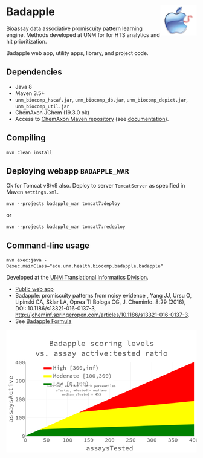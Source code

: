 # Badapple <img align="right" src="/src/main/webapp/images/BadappleWorm.png" height="80">

Bioassay data associative promiscuity pattern learning engine. 
Methods developed at UNM for for HTS analytics and hit prioritization.

Badapple web app, utility apps, library, and project code.

## Dependencies

* Java 8
* Maven 3.5+
* `unm_biocomp_hscaf.jar`, `unm_biocomp_db.jar`, `unm_biocomp_depict.jar`, `unm_biocomp_util.jar`
* ChemAxon JChem (19.3.0 ok)
* Access to [ChemAxon Maven repository](https://hub.chemaxon.com)
(see [documentation](https://docs.chemaxon.com/display/docs/Public+Repository)).

## Compiling

```
mvn clean install
```

## Deploying webapp `BADAPPLE_WAR`

Ok for Tomcat v8/v9 also. Deploy to server `TomcatServer` as specified
in Maven `settings.xml`.

```
mvn --projects badapple_war tomcat7:deploy
```

or

```
mvn --projects badapple_war tomcat7:redeploy
```

## Command-line usage

```
mvn exec:java -Dexec.mainClass="edu.unm.health.biocomp.badapple.badapple"
```

Developed at the [UNM Translational Informatics Division](http://datascience.unm.edu).

* [Public web app](http://pasilla.health.unm.edu/badapple)
* Badapple: promiscuity patterns from noisy evidence , Yang JJ, Ursu O, Lipinski
CA, Sklar LA, Oprea TI Bologa CG, J. Cheminfo. 8:29 (2016), DOI: 10.1186/s13321-016-0137-3,
<http://jcheminf.springeropen.com/articles/10.1186/s13321-016-0137-3>.
* See [Badapple Formula](/doc/badapple_formula.html)

<img align="center" src="/doc/images/badapple_formula.png">
